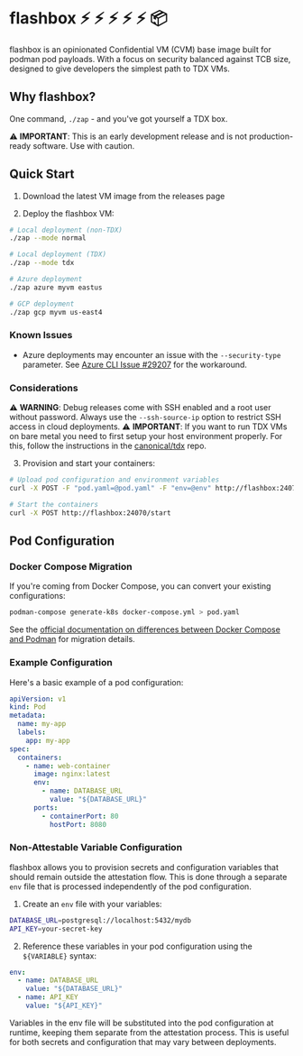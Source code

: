 # flashbox :zap: :zap: :zap: :zap: :zap: :package:

flashbox is an opinionated Confidential VM (CVM) base image built for podman pod payloads. With a focus on security balanced against TCB size, designed to give developers the simplest path to TDX VMs.

## Why flashbox?

One command, `./zap` - and you've got yourself a TDX box.

⚠️ **IMPORTANT**: This is an early development release and is not production-ready software. Use with caution.

## Quick Start

1. Download the latest VM image from the releases page

2. Deploy the flashbox VM:
```bash
# Local deployment (non-TDX)
./zap --mode normal

# Local deployment (TDX)
./zap --mode tdx

# Azure deployment
./zap azure myvm eastus

# GCP deployment
./zap gcp myvm us-east4
```

### Known Issues

- Azure deployments may encounter an issue with the `--security-type` parameter. See [Azure CLI Issue #29207](https://github.com/Azure/azure-cli/issues/29207#issuecomment-2479343290) for the workaround.

### Considerations

⚠️ **WARNING**: Debug releases come with SSH enabled and a root user without password. Always use the `--ssh-source-ip` option to restrict SSH access in cloud deployments.
⚠️ **IMPORTANT**: If you want to run TDX VMs on bare metal you need to first setup your host environment properly. For this, follow the instructions in the [canonical/tdx](https://github.com/canonical/tdx) repo.

3. Provision and start your containers:
```bash
# Upload pod configuration and environment variables
curl -X POST -F "pod.yaml=@pod.yaml" -F "env=@env" http://flashbox:24070/upload

# Start the containers
curl -X POST http://flashbox:24070/start
```

## Pod Configuration

### Docker Compose Migration

If you're coming from Docker Compose, you can convert your existing configurations:
```bash
podman-compose generate-k8s docker-compose.yml > pod.yaml
```

See the [official documentation on differences between Docker Compose and Podman](https://docs.podman.io/en/latest/markdown/podman-compose.1.html) for migration details.

### Example Configuration

Here's a basic example of a pod configuration:

```yaml
apiVersion: v1
kind: Pod
metadata:
  name: my-app
  labels:
    app: my-app
spec:
  containers:
    - name: web-container
      image: nginx:latest
      env:
        - name: DATABASE_URL
          value: "${DATABASE_URL}"
      ports:
        - containerPort: 80
          hostPort: 8080
```
### Non-Attestable Variable Configuration

flashbox allows you to provision secrets and configuration variables that should remain outside the attestation flow. This is done through a separate `env` file that is processed independently of the pod configuration.

1. Create an `env` file with your variables:
```bash
DATABASE_URL=postgresql://localhost:5432/mydb
API_KEY=your-secret-key
```

2. Reference these variables in your pod configuration using the `${VARIABLE}` syntax:
```yaml
env:
  - name: DATABASE_URL
    value: "${DATABASE_URL}"
  - name: API_KEY
    value: "${API_KEY}"
```

Variables in the env file will be substituted into the pod configuration at runtime, keeping them separate from the attestation process. This is useful for both secrets and configuration that may vary between deployments.
